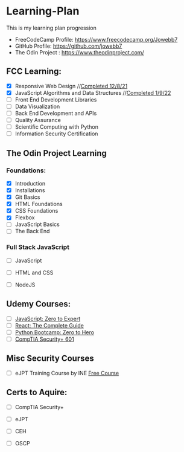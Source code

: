 # Learning-Plan
This is my learning plan progression

- FreeCodeCamp Profile: https://www.freecodecamp.org/Jowebb7
- GitHub Profile: https://github.com/jowebb7
- The Odin Project : https://www.theodinproject.com/

## FCC Learning:
 - [x] Responsive Web Design //[Completed 12/8/21](https://bit.ly/3JU72Bs)
 - [x] JavaScript Algorithms and Data Structures //[Completed 1/9/22](bit.ly/3HNXPZB)
 - [ ] Front End Development Libraries
 - [ ] Data Visualization
 - [ ] Back End Development and APIs
 - [ ] Quality Assurance
 - [ ] Scientific Computing with Python
 - [ ] Information Security Certification

## The Odin Project Learning

### Foundations:
 - [x] Introduction 
 - [x] Installations 
 - [x] Git Basics 
 - [x] HTML Foundations 
 - [x] CSS Foundations 
 - [x] Flexbox
 - [ ] JavaScript Basics
 - [ ] The Back End
    
### Full Stack JavaScript
 - [ ] JavaScript
 - [ ] HTML and CSS
 - [ ] NodeJS


## Udemy Courses:
 - [ ] [JavaScript: Zero to Expert](https://www.udemy.com/course/the-complete-javascript-course/learn/lecture/22628657?start=0)
 - [ ] [React: The Complete Guide](https://www.udemy.com/course/react-the-complete-guide-incl-redux/learn/lecture/25595350?start=0#overview)
 - [ ] [Python Bootcamp: Zero to Hero](https://www.udemy.com/course/complete-python-bootcamp/learn/lecture/3421822?start=0#overview)
 - [ ] [CompTIA Security+ 601](https://www.udemy.com/course/comptia_security_sy0-601_certification_training_class/learn/lecture/23582190?start=721#overview)

## Misc Security Courses
 - [ ] eJPT Training Course by INE [Free Course](https://my.ine.com/path/a223968e-3a74-45ed-884d-2d16760b8bbd)
 
## Certs to Aquire:
 - [ ] CompTIA Security+
 - [ ] eJPT
 - [ ] CEH
 - [ ] OSCP

